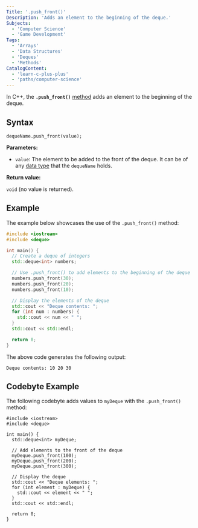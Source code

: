 ```yaml
---
Title: '.push_front()'
Description: 'Adds an element to the beginning of the deque.'
Subjects:
  - 'Computer Science'
  - 'Game Development'
Tags:
  - 'Arrays'
  - 'Data Structures'
  - 'Deques'
  - 'Methods'
CatalogContent:
  - 'learn-c-plus-plus'
  - 'paths/computer-science'
---
```


In C++, the **`.push_front()`** [method](https://www.codecademy.com/resources/docs/cpp/methods) adds an element to the beginning of the deque.

## Syntax

```pseudo
dequeName.push_front(value);
```

**Parameters:**

- `value`: The element to be added to the front of the deque. It can be of any [data type](https://www.codecademy.com/resources/docs/cpp/data-types) that the `dequeName` holds.

**Return value:**

`void` (no value is returned).

## Example

The example below showcases the use of the `.push_front()` method:

```cpp
#include <iostream>
#include <deque>

int main() {
  // Create a deque of integers
  std::deque<int> numbers;

  // Use .push_front() to add elements to the beginning of the deque
  numbers.push_front(30);
  numbers.push_front(20);
  numbers.push_front(10);

  // Display the elements of the deque
  std::cout << "Deque contents: ";
  for (int num : numbers) {
    std::cout << num << " ";
  }
  std::cout << std::endl;

  return 0;
}
```

The above code generates the following output:

```shell
Deque contents: 10 20 30
```

## Codebyte Example

The following codebyte adds values to `myDeque` with the `.push_front()` method:

```codebyte/cpp
#include <iostream>
#include <deque>

int main() {
  std::deque<int> myDeque;

  // Add elements to the front of the deque
  myDeque.push_front(100);
  myDeque.push_front(200);
  myDeque.push_front(300);

  // Display the deque
  std::cout << "Deque elements: ";
  for (int element : myDeque) {
    std::cout << element << " ";
  }
  std::cout << std::endl;

  return 0;
}
```
